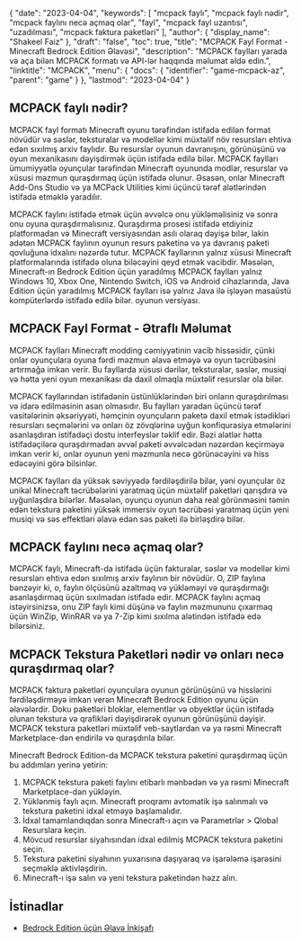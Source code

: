 {
  "date": "2023-04-04",
  "keywords": [
"mcpack faylı",
"mcpack faylı nədir",
"mcpack faylını necə açmaq olar",
"fayl",
"mcpack fayl uzantısı",
"uzadılması",
"mcpack faktura paketləri"
],
  "author": {
    "display_name": "Shakeel Faiz"
},
  "draft": "false",
  "toc": true,
  "title": "MCPACK Fayl Format - Minecraft Bedrock Edition Əlavəsi",
  "description": "MCPACK faylları yarada və aça bilən MCPACK formatı və API-lər haqqında məlumat əldə edin.",
  "linktitle": "MCPACK",
  "menu": {
    "docs": {
      "identifier": "game-mcpack-az",
      "parent": "game"
}
},
  "lastmod": "2023-04-04"
}

## MCPACK faylı nədir?

MCPACK fayl formatı Minecraft oyunu tərəfindən istifadə edilən format növüdür və səslər, teksturalar və modellər kimi müxtəlif növ resursları ehtiva edən sıxılmış arxiv faylıdır. Bu resurslar oyunun davranışını, görünüşünü və oyun mexanikasını dəyişdirmək üçün istifadə edilə bilər. MCPACK faylları ümumiyyətlə oyunçular tərəfindən Minecraft oyununda modlar, resurslar və xüsusi məzmun quraşdırmaq üçün istifadə olunur. Əsasən, onlar Minecraft Add-Ons Studio və ya MCPack Utilities kimi üçüncü tərəf alətlərindən istifadə etməklə yaradılır.

MCPACK faylını istifadə etmək üçün əvvəlcə onu yükləməlisiniz və sonra onu oyuna quraşdırmalısınız. Quraşdırma prosesi istifadə etdiyiniz platformadan və Minecraft versiyasından asılı olaraq dəyişə bilər, lakin adətən MCPACK faylının oyunun resurs paketinə və ya davranış paketi qovluğuna idxalını nəzərdə tutur. MCPACK fayllarının yalnız xüsusi Minecraft platformalarında istifadə oluna biləcəyini qeyd etmək vacibdir. Məsələn, Minecraft-ın Bedrock Edition üçün yaradılmış MCPACK faylları yalnız Windows 10, Xbox One, Nintendo Switch, iOS və Android cihazlarında, Java Edition üçün yaradılmış MCPACK faylları isə yalnız Java ilə işləyən masaüstü kompüterlərdə istifadə edilə bilər. oyunun versiyası.

## MCPACK Fayl Format - Ətraflı Məlumat

MCPACK faylları Minecraft modding cəmiyyətinin vacib hissəsidir, çünki onlar oyunçulara oyuna fərdi məzmun əlavə etməyə və oyun təcrübəsini artırmağa imkan verir. Bu fayllarda xüsusi dərilər, teksturalar, səslər, musiqi və hətta yeni oyun mexanikası da daxil olmaqla müxtəlif resurslar ola bilər.

MCPACK fayllarından istifadənin üstünlüklərindən biri onların quraşdırılması və idarə edilməsinin asan olmasıdır. Bu faylları yaradan üçüncü tərəf vasitələrinin əksəriyyəti, həmçinin oyunçuların paketə daxil etmək istədikləri resursları seçmələrini və onları öz zövqlərinə uyğun konfiqurasiya etmələrini asanlaşdıran istifadəçi dostu interfeyslər təklif edir. Bəzi alətlər hətta istifadəçilərə quraşdırmadan əvvəl paketi əvvəlcədən nəzərdən keçirməyə imkan verir ki, onlar oyunun yeni məzmunla necə görünəcəyini və hiss edəcəyini görə bilsinlər.

MCPACK faylları da yüksək səviyyədə fərdiləşdirilə bilər, yəni oyunçular öz unikal Minecraft təcrübələrini yaratmaq üçün müxtəlif paketləri qarışdıra və uyğunlaşdıra bilərlər. Məsələn, oyunçu oyunun daha real görünməsini təmin edən tekstura paketini yüksək immersiv oyun təcrübəsi yaratmaq üçün yeni musiqi və səs effektləri əlavə edən səs paketi ilə birləşdirə bilər.

## MCPACK faylını necə açmaq olar?

MCPACK faylı, Minecraft-da istifadə üçün fakturalar, səslər və modellər kimi resursları ehtiva edən sıxılmış arxiv faylının bir növüdür. O, ZIP faylına bənzəyir ki, o, faylın ölçüsünü azaltmaq və yükləməyi və quraşdırmağı asanlaşdırmaq üçün sıxılmadan istifadə edir. MCPACK faylını açmaq istəyirsinizsə, onu ZIP faylı kimi düşünə və faylın məzmununu çıxarmaq üçün WinZip, WinRAR və ya 7-Zip kimi sıxılma alətindən istifadə edə bilərsiniz.

## MCPACK Tekstura Paketləri nədir və onları necə quraşdırmaq olar?

MCPACK faktura paketləri oyunçulara oyunun görünüşünü və hisslərini fərdiləşdirməyə imkan verən Minecraft Bedrock Edition oyunu üçün əlavələrdir. Doku paketləri bloklar, elementlər və obyektlər üçün istifadə olunan tekstura və qrafikləri dəyişdirərək oyunun görünüşünü dəyişir. MCPACK tekstura paketləri müxtəlif veb-saytlardan və ya rəsmi Minecraft Marketplace-dən endirilə və quraşdırıla bilər.

Minecraft Bedrock Edition-da MCPACK tekstura paketini quraşdırmaq üçün bu addımları yerinə yetirin:

1. MCPACK tekstura paketi faylını etibarlı mənbədən və ya rəsmi Minecraft Marketplace-dən yükləyin.
2. Yüklənmiş faylı açın. Minecraft proqramı avtomatik işə salınmalı və tekstura paketini idxal etməyə başlamalıdır.
3. İdxal tamamlandıqdan sonra Minecraft-ı açın və Parametrlər > Qlobal Resurslara keçin.
4. Mövcud resurslar siyahısından idxal edilmiş MCPACK tekstura paketini seçin.
5. Tekstura paketini siyahının yuxarısına daşıyaraq və işarələmə işarəsini seçməklə aktivləşdirin.
6. Minecraft-ı işə salın və yeni tekstura paketindən həzz alın.

## İstinadlar

* [Bedrock Edition üçün Əlavə İnkişafı](https://learn.microsoft.com/en-us/minecraft/creator/documents/gettingstarted)


